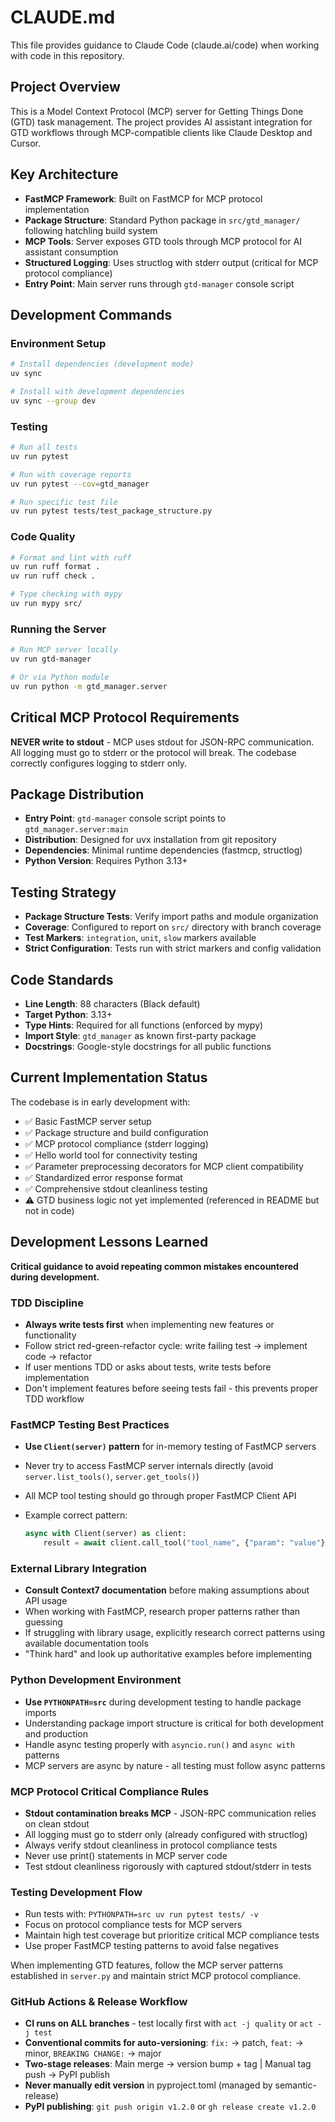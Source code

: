 # CLAUDE.md

This file provides guidance to Claude Code (claude.ai/code) when working with
code in this repository.

## Project Overview

This is a Model Context Protocol (MCP) server for Getting Things Done (GTD)
task management. The project provides AI assistant integration for GTD
workflows through MCP-compatible clients like Claude Desktop and Cursor.

## Key Architecture

- **FastMCP Framework**: Built on FastMCP for MCP protocol implementation
- **Package Structure**: Standard Python package in `src/gtd_manager/`
  following hatchling build system
- **MCP Tools**: Server exposes GTD tools through MCP protocol for AI
  assistant consumption
- **Structured Logging**: Uses structlog with stderr output (critical for MCP
  protocol compliance)
- **Entry Point**: Main server runs through `gtd-manager` console script

## Development Commands

### Environment Setup

```bash
# Install dependencies (development mode)
uv sync

# Install with development dependencies
uv sync --group dev
```

### Testing

```bash
# Run all tests
uv run pytest

# Run with coverage reports
uv run pytest --cov=gtd_manager

# Run specific test file
uv run pytest tests/test_package_structure.py
```

### Code Quality

```bash
# Format and lint with ruff
uv run ruff format .
uv run ruff check .

# Type checking with mypy
uv run mypy src/
```

### Running the Server

```bash
# Run MCP server locally
uv run gtd-manager

# Or via Python module
uv run python -m gtd_manager.server
```

## Critical MCP Protocol Requirements

**NEVER write to stdout** - MCP uses stdout for JSON-RPC communication. All
logging must go to stderr or the protocol will break. The codebase correctly
configures logging to stderr only.

## Package Distribution

- **Entry Point**: `gtd-manager` console script points to
  `gtd_manager.server:main`
- **Distribution**: Designed for uvx installation from git repository
- **Dependencies**: Minimal runtime dependencies (fastmcp, structlog)
- **Python Version**: Requires Python 3.13+

## Testing Strategy

- **Package Structure Tests**: Verify import paths and module organization
- **Coverage**: Configured to report on `src/` directory with branch
  coverage
- **Test Markers**: `integration`, `unit`, `slow` markers available
- **Strict Configuration**: Tests run with strict markers and config
  validation

## Code Standards

- **Line Length**: 88 characters (Black default)
- **Target Python**: 3.13+
- **Type Hints**: Required for all functions (enforced by mypy)
- **Import Style**: `gtd_manager` as known first-party package
- **Docstrings**: Google-style docstrings for all public functions

## Current Implementation Status

The codebase is in early development with:

- ✅ Basic FastMCP server setup
- ✅ Package structure and build configuration
- ✅ MCP protocol compliance (stderr logging)
- ✅ Hello world tool for connectivity testing
- ✅ Parameter preprocessing decorators for MCP client compatibility
- ✅ Standardized error response format
- ✅ Comprehensive stdout cleanliness testing
- ⚠️ GTD business logic not yet implemented (referenced in README but not in
  code)

## Development Lessons Learned

**Critical guidance to avoid repeating common mistakes encountered during
development.**

### TDD Discipline

- **Always write tests first** when implementing new features or
  functionality
- Follow strict red-green-refactor cycle: write failing test → implement code
  → refactor
- If user mentions TDD or asks about tests, write tests before
  implementation
- Don't implement features before seeing tests fail - this prevents proper
  TDD workflow

### FastMCP Testing Best Practices

- **Use `Client(server)` pattern** for in-memory testing of FastMCP servers
- Never try to access FastMCP server internals directly (avoid
  `server.list_tools()`, `server.get_tools()`)
- All MCP tool testing should go through proper FastMCP Client API
- Example correct pattern:

  ```python
  async with Client(server) as client:
      result = await client.call_tool("tool_name", {"param": "value"})
  ```

### External Library Integration

- **Consult Context7 documentation** before making assumptions about API
  usage
- When working with FastMCP, research proper patterns rather than
  guessing
- If struggling with library usage, explicitly research correct patterns using
  available documentation tools
- "Think hard" and look up authoritative examples before
  implementing

### Python Development Environment

- **Use `PYTHONPATH=src`** during development testing to handle package
  imports
- Understanding package import structure is critical for both development
  and production
- Handle async testing properly with `asyncio.run()` and `async with`
  patterns
- MCP servers are async by nature - all testing must follow async
  patterns

### MCP Protocol Critical Compliance Rules

- **Stdout contamination breaks MCP** - JSON-RPC communication relies on
  clean stdout
- All logging must go to stderr only (already configured with
  structlog)
- Always verify stdout cleanliness in protocol compliance
  tests
- Never use print() statements in MCP server code
- Test stdout cleanliness rigorously with captured stdout/stderr in
  tests

### Testing Development Flow

- Run tests with: `PYTHONPATH=src uv run pytest tests/ -v`
- Focus on protocol compliance tests for MCP servers
- Maintain high test coverage but prioritize critical MCP compliance
  tests
- Use proper FastMCP testing patterns to avoid false negatives

When implementing GTD features, follow the MCP server patterns established in
`server.py` and maintain strict MCP protocol compliance.

### GitHub Actions & Release Workflow

- **CI runs on ALL branches** - test locally first with `act -j quality` or
  `act -j test`
- **Conventional commits for auto-versioning**: `fix:` → patch, `feat:` →
  minor, `BREAKING CHANGE:` → major
- **Two-stage releases**: Main merge → version bump + tag | Manual tag push
  → PyPI publish
- **Never manually edit version** in pyproject.toml (managed by
  semantic-release)
- **PyPI publishing**: `git push origin v1.2.0` or `gh release create
  v1.2.0`
